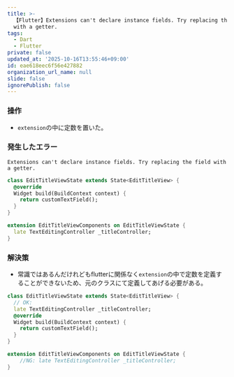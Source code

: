 ```yaml
---
title: >-
  【Flutter】Extensions can't declare instance fields. Try replacing the field
  with a getter.
tags:
  - Dart
  - Flutter
private: false
updated_at: '2025-10-16T13:55:46+09:00'
id: eae618eec6f56e427882
organization_url_name: null
slide: false
ignorePublish: false
---
```

### 操作
* `extension`の中に定数を置いた。

### 発生したエラー
```
Extensions can't declare instance fields. Try replacing the field with a getter.
```

```edit_title_view.dart
class EditTitleViewState extends State<EditTitleView> {
  @override
  Widget build(BuildContext context) {
    return customTextField();
  }
}

extension EditTitleViewComponents on EditTitleViewState {
  late TextEditingController _titleController;
}
```

### 解決策
* 常識ではあるんだけれどもflutterに関係なく`extension`の中で定数を定義することができないため、元のクラスにて定義してあげる必要がある。

```edit_title_view.dart
class EditTitleViewState extends State<EditTitleView> {
  // OK: 
  late TextEditingController _titleController;
  @override
  Widget build(BuildContext context) {
    return customTextField();
  }
}

extension EditTitleViewComponents on EditTitleViewState {
    //NG: late TextEditingController _titleController;
}
```
